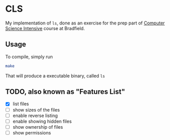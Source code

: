 # CLS

My implementation of `ls`, done as an exercise for the prep part of [Computer Science Intensive](https://www.youtube.com/watch?v=xDVC3wKjS64) course at Bradfield.

## Usage

To compile, simply run

```sh
make
```

That will produce a executable binary, called `ls`

## TODO, also known as "Features List"

- [x] list files 
- [ ] show sizes of the files
- [ ] enable reverse listing
- [ ] enable showing hidden files
- [ ] show ownership of files
- [ ] show permissions
